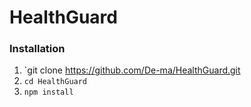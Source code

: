# HealthGuard

### Installation 
1. `git clone https://github.com/De-ma/HealthGuard.git
2. `cd HealthGuard`
3. `npm install`
